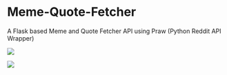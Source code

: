 # Meme-Quote-Fetcher
A Flask based Meme and Quote Fetcher API using Praw (Python Reddit API Wrapper)

![](https://cdn.hashnode.com/res/hashnode/image/upload/v1603869165349/fyMJbjM7f.png?auto=format&q=60)

![](https://cdn.hashnode.com/res/hashnode/image/upload/v1603869233991/znESOfLFX.png?auto=format&q=60)
